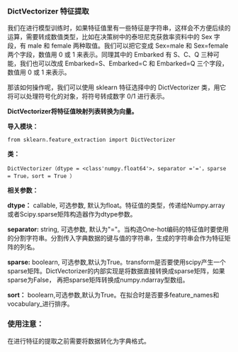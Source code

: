 ### DictVectorizer 特征提取

我们在进行模型训练时，如果特征值里有一些特征是字符串，这样会不方便后续的运算，需要转成数值类型，比如在决策树中的泰坦尼克获救率资料中的 Sex 字段，有 male 和 female 两种取值。我们可以把它变成 Sex=male 和 Sex=female 两个字段，数值用 0 或 1 来表示。同理其中的 Embarked 有 S、C、Q 三种可能，我们也可以改成 Embarked=S、Embarked=C 和 Embarked=Q 三个字段，数值用 0 或 1 来表示。

那该如何操作呢，我们可以使用 sklearn 特征选择中的 DictVectorizer 类，用它将可以处理符号化的对象，将符号转成数字 0/1 进行表示。

__DictVectorizer将特征值映射列表转换为向量。__

__导入模块：__
   
    from sklearn.feature_extraction import DictVectorizer 

__类：__
   
    DictVectorizer（dtype = <class'numpy.float64'>，separator ='='，sparse = True，sort = True ）

__相关参数：__

__dtype：__ callable, 可选参数, 默认为float。特征值的类型，传递给Numpy.array或者Scipy.sparse矩阵构造器作为dtype参数。

__separator:__ string, 可选参数, 默认为"="。当构造One-hot编码的特征值时要使用的分割字符串。分割传入字典数据的键与值的字符串，生成的字符串会作为特征矩阵的列名。

__sparse:__ boolearn, 可选参数,默认为True。transform是否要使用scipy产生一个sparse矩阵。DictVectorizer的内部实现是将数据直接转换成sparse矩阵，如果sparse为False， 再把sparse矩阵转换成numpy.ndarray型数组。

__sort：__ boolearn,可选参数,默认为True。在拟合时是否要多feature_names和vocabulary_进行排序。


### 使用注意：

在进行特征的提取之前需要将数据转化为字典格式。

